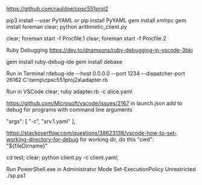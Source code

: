 https://github.com/rauldoe/cpsc551proj2 


pip3 install --user PyYAML
or 
pip install PyYAML
gem install xmlrpc 
gem install foreman
clear; python arithmetic_client.py

clear; foreman start -f Procfile.1
clear; foreman start -f Procfile.2


Ruby Debugging
https://dev.to/dnamsons/ruby-debugging-in-vscode-3bkj

gem install ruby-debug-ide
gem install debase

Run in Terminal
rdebug-ide --host 0.0.0.0 --port 1234 --dispatcher-port 26162 C:\temp\cpsc551proj2a\adapter.rb

Run in VSCode
clear; ruby adapter.rb -c alice.yaml

https://github.com/Microsoft/vscode/issues/2167
in launch.json add to debug for programs with command line arguments

"args": [
    "-c", "srv.1.yaml"
],

https://stackoverflow.com/questions/38623138/vscode-how-to-set-working-directory-for-debug
for working dir, do this
"cwd": "${fileDirname}"

cd test; clear; python client.py -c client.yaml;

Run PowerShell.exe in Administrator Mode
Set-ExecutionPolicy Unrestricted
./sp.ps1